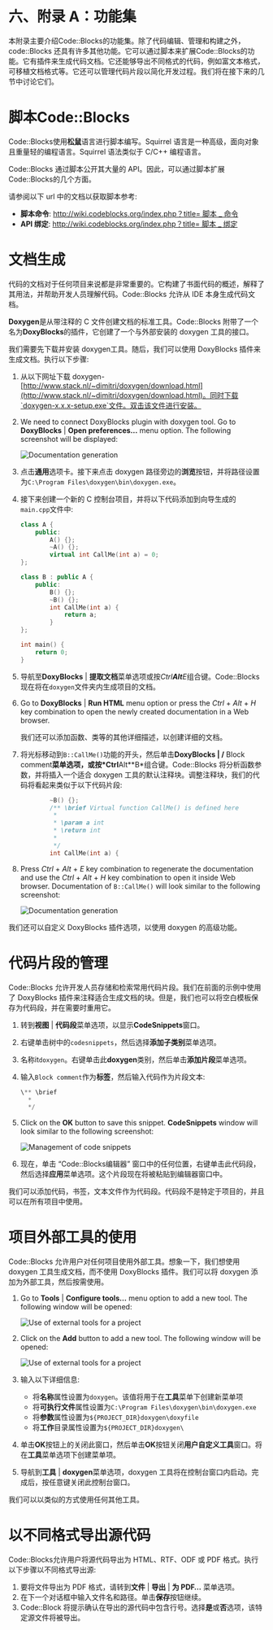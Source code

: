 # 六、附录 A：功能集

本附录主要介绍Code::Blocks的功能集。除了代码编辑、管理和构建之外，code::Blocks 还具有许多其他功能。它可以通过脚本来扩展Code::Blocks的功能。它有插件来生成代码文档。它还能够导出不同格式的代码，例如富文本格式，可移植文档格式等。它还可以管理代码片段以简化开发过程。我们将在接下来的几节中讨论它们。

# 脚本Code::Blocks

Code::Blocks使用**松鼠**语言进行脚本编写。Squirrel 语言是一种高级，面向对象且重量轻的编程语言。Squirrel 语法类似于 C/C++ 编程语言。

Code::Blocks 通过脚本公开其大量的 API。因此，可以通过脚本扩展Code::Blocks的几个方面。

请参阅以下 url 中的文档以获取脚本参考:

*   **脚本命令**: [http://wiki.codeblocks.org/index.php？title= 脚本 _ 命令](http://wiki.codeblocks.org/index.php?title=Scripting_commands)
*   **API 绑定**: [http://wiki.codeblocks.org/index.php？title= 脚本 _ 绑定](http://wiki.codeblocks.org/index.php?title=Script_bindin)

# 文档生成

代码的文档对于任何项目来说都是非常重要的。它构建了书面代码的概述，解释了其用法，并帮助开发人员理解代码。Code::Blocks 允许从 IDE 本身生成代码文档。

**Doxygen**是从带注释的 C 文件创建文档的标准工具。Code::Blocks 附带了一个名为**DoxyBlocks**的插件，它创建了一个与外部安装的 doxygen 工具的接口。

我们需要先下载并安装 doxygen工具。随后，我们可以使用 DoxyBlocks 插件来生成文档。执行以下步骤:

1.  从以下网址下载 doxygen-[http://www.stack.nl/~dimitri/doxygen/download.html](http://www.stack.nl/~dimitri/doxygen/download.html)。同时下载`doxygen-x.x.x-setup.exe`文件。双击该文件进行安装。
2.  We need to connect DoxyBlocks plugin with doxygen tool. Go to **DoxyBlocks** | **Open preferences…** menu option. The following screenshot will be displayed:

    ![Documentation generation](img/3415OS_06_01.jpg)

3.  点击**通用**选项卡。接下来点击 doxygen 路径旁边的**浏览**按钮，并将路径设置为`C:\Program Files\doxygen\bin\doxygen.exe`。
4.  接下来创建一个新的 C 控制台项目，并将以下代码添加到向导生成的`main.cpp`文件中:

    ```cpp
    class A {
        public:
            A() {};
            ~A() {};
            virtual int CallMe(int a) = 0;
    };

    class B : public A {
        public:
            B() {};
            ~B() {};
            int CallMe(int a) {
                return a;
            }
    };

    int main() {
        return 0;
    }
    ```

5.  导航至**DoxyBlocks** | **提取文档**菜单选项或按*Ctrl**Alt**E*组合键。Code::Blocks 现在将在`doxygen`文件夹内生成项目的文档。
6.  Go to **DoxyBlocks** | **Run HTML** menu option or press the *Ctrl* + *Alt* + *H* key combination to open the newly created documentation in a Web browser.

    我们还可以添加函数、类等的其他详细描述，以创建详细的文档。

7.  将光标移动到`B::CallMe()`功能的开头，然后单击**DoxyBlocks | /** Block comment**菜单选项，或按*Ctrl**Alt**B*组合键。Code::Blocks 将分析函数参数，并将插入一个适合 doxygen 工具的默认注释块。调整注释块，我们的代码将看起来类似于以下代码片段:

    ```cpp
            ~B() {};
            /** \brief Virtual function CallMe() is defined here
             *
             * \param a int
             * \return int
             *
             */
            int CallMe(int a) {
    ```

8.  Press *Ctrl* + *Alt* + *E* key combination to regenerate the documentation and use the *Ctrl* + *Alt* + *H* key combination to open it inside Web browser. Documentation of `B::CallMe()` will look similar to the following screenshot:

    ![Documentation generation](img/3415OS_06_02.jpg)

我们还可以自定义 DoxyBlocks 插件选项，以使用 doxygen 的高级功能。

# 代码片段的管理

Code::Blocks 允许开发人员存储和检索常用代码片段。我们在前面的示例中使用了 DoxyBlocks 插件来注释适合生成文档的块。但是，我们也可以将空白模板保存为代码段，并在需要时重用它。

1.  转到**视图** | **代码段**菜单选项，以显示**CodeSnippets**窗口。
2.  右键单击树中的`codesnippets`，然后选择**添加子类别**菜单选项。
3.  名称it`doxygen`。右键单击此**doxygen**类别，然后单击**添加片段**菜单选项。
4.  输入`Block comment`作为**标签**，然后输入代码作为片段文本:

    ```cpp
    \** \brief
      *
      */
    ```

5.  Click on the **OK** button to save this snippet. **CodeSnippets** window will look similar to the following screenshot:

    ![Management of code snippets](img/3415OS_06_03.jpg)

6.  现在，单击 “Code::Blocks编辑器” 窗口中的任何位置，右键单击此代码段，然后选择**应用**菜单选项。这个片段现在将被粘贴到编辑器窗口中。

我们可以添加代码，书签，文本文件作为代码段。代码段不是特定于项目的，并且可以在所有项目中使用。

# 项目外部工具的使用

Code::Blocks 允许用户对任何项目使用外部工具。想象一下，我们想使用 doxygen 工具生成文档，而不使用 DoxyBlocks 插件。我们可以将 doxygen 添加为外部工具，然后按需使用。

1.  Go to **Tools** | **Configure tools…** menu option to add a new tool. The following window will be opened:

    ![Use of external tools for a project](img/3415OS_06_04.jpg)

2.  Click on the **Add** button to add a new tool. The following window will be opened:

    ![Use of external tools for a project](img/3415OS_06_05.jpg)

3.  输入以下详细信息:
    *   将**名称**属性设置为`doxygen`。该值将用于在**工具**菜单下创建新菜单项
    *   将**可执行文件**属性设置为`C:\Program Files\doxygen\bin\doxygen.exe`
    *   将**参数**属性设置为`${PROJECT_DIR}doxygen\doxyfile`
    *   将**工作**目录属性设置为`${PROJECT_DIR}doxygen\`
4.  单击**OK**按钮上的关闭此窗口，然后单击**OK**按钮关闭**用户自定义工具**窗口。将在**工具**菜单选项下创建菜单项。
5.  导航到**工具** | **doxygen**菜单选项，doxygen 工具将在控制台窗口内启动。完成后，按任意键关闭此控制台窗口。

我们可以以类似的方式使用任何其他工具。

# 以不同格式导出源代码

Code::Blocks允许用户将源代码导出为 HTML、RTF、ODF 或 PDF 格式。执行以下步骤以不同格式导出源:

1.  要将文件导出为 PDF 格式，请转到**文件** | **导出** | **为 PDF…** 菜单选项。
2.  在下一个对话框中输入文件名和路径。单击**保存**按钮继续。
3.  Code::Block 将提示确认在导出的源代码中包含行号。选择**是**或**否**选项，该特定源文件将被导出。